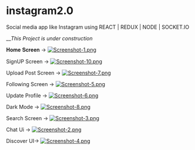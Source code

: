 # instagram2.0
Social media app like Instagram using REACT | REDUX | NODE | SOCKET.IO

___This Project is under construction_ 

𝐇𝐨𝐦𝐞 𝐒𝐜𝐫𝐞𝐞𝐧 ->
[![Screenshot-1.png](https://i.postimg.cc/MTr6hjWZ/Screenshot-1.png)](https://postimg.cc/ftmQdyt1)




SignUP Screen ->
[![Screenshot-10.png](https://i.postimg.cc/V6TSXh0F/Screenshot-10.png)](https://postimg.cc/G8FhCqQB)




Upload Post Screen ->
[![Screenshot-7.png](https://i.postimg.cc/ydWnTWvC/Screenshot-7.png)](https://postimg.cc/R65cSSkg)



Following Screen ->
[![Screenshot-5.png](https://i.postimg.cc/gjFR607D/Screenshot-5.png)](https://postimg.cc/N9DL3QB9)



Update Profile ->
[![Screenshot-6.png](https://i.postimg.cc/HkQNJJPS/Screenshot-6.png)](https://postimg.cc/5X2gTtJv)



Dark Mode ->
[![Screenshot-8.png](https://i.postimg.cc/XJpSyj5p/Screenshot-8.png)](https://postimg.cc/r0XYBLQk)




Search Screen ->
[![Screenshot-3.png](https://i.postimg.cc/43jHrdXg/Screenshot-3.png)](https://postimg.cc/wtcBN9tf)



Chat Ui ->
[![Screenshot-2.png](https://i.postimg.cc/x1KdcCPg/Screenshot-2.png)](https://postimg.cc/XrYWPnmy)



Discover UI->
[![Screenshot-4.png](https://i.postimg.cc/K8ZWMcSx/Screenshot-4.png)](https://postimg.cc/HVh3Ggkh)
